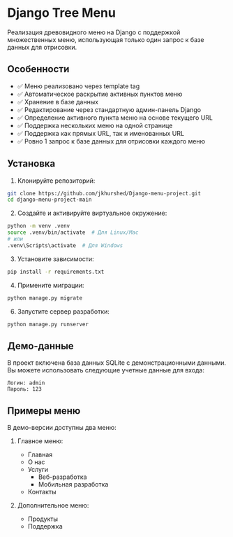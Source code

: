 # Django Tree Menu

Реализация древовидного меню на Django с поддержкой множественных меню, использующая только один запрос к базе данных для отрисовки.

## Особенности

- ✅ Меню реализовано через template tag
- ✅ Автоматическое раскрытие активных пунктов меню
- ✅ Хранение в базе данных
- ✅ Редактирование через стандартную админ-панель Django
- ✅ Определение активного пункта меню на основе текущего URL
- ✅ Поддержка нескольких меню на одной странице
- ✅ Поддержка как прямых URL, так и именованных URL
- ✅ Ровно 1 запрос к базе данных для отрисовки каждого меню

## Установка

1. Клонируйте репозиторий:
```bash
git clone https://github.com/jkhurshed/Django-menu-project.git
cd django-menu-project-main
```

2. Создайте и активируйте виртуальное окружение:
```bash
python -m venv .venv
source .venv/bin/activate  # Для Linux/Mac
# или
.venv\Scripts\activate  # Для Windows
```

3. Установите зависимости:
```bash
pip install -r requirements.txt
```

4. Примените миграции:
```bash
python manage.py migrate
```

6. Запустите сервер разработки:
```bash
python manage.py runserver
```

## Демо-данные

В проект включена база данных SQLite с демонстрационными данными. Вы можете использовать следующие учетные данные для входа:

```
Логин: admin
Пароль: 123
```

## Примеры меню

В демо-версии доступны два меню:

1. Главное меню:
   - Главная
   - О нас
   - Услуги
     - Веб-разработка
     - Мобильная разработка
   - Контакты

2. Дополнительное меню:
   - Продукты
   - Поддержка
